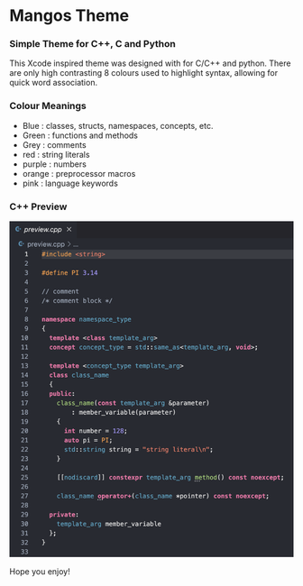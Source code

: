 # Mangos Theme 

### Simple Theme for C++, C and Python

This Xcode inspired theme was designed with for C/C++ and python. There are only high contrasting 8 colours used to highlight syntax, allowing for quick word association.

### Colour Meanings
- Blue      : classes, structs, namespaces, concepts, etc.
- Green     : functions and methods
- Grey      : comments
- red       : string literals
- purple    : numbers
- orange    : preprocessor macros
- pink      : language keywords

### C++ Preview
![preview](images/preview.png)

Hope you enjoy!